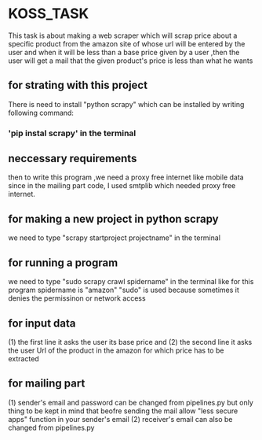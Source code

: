 # KOSS_TASK

This task is about making a web scraper which will scrap price about a specific product from the amazon site of whose url will be entered by the user and when it will be less than a base price given by a user ,then the user will get a mail that the given product's price is less than what he wants


##  for strating with this project 

 There is need to install "python scrapy" which can be installed by writing following command:
### 'pip instal scrapy' in the terminal

##  neccessary requirements
then to write this program ,we need a proxy free internet like mobile data since in the mailing part code, I used smtplib which needed proxy free internet.


##  for making a new project in python scrapy 
we need to type "scrapy startproject projectname" 	in the terminal
  
##  for running a program   
we need to type "sudo scrapy crawl spidername" in the terminal like
           for this program spidername is "amazon"
            "sudo" is used because sometimes it denies the permissinon or network access
  
##  for input data
  (1)   the first line it asks the user its base price and 
  (2)   the second line it asks the user Url of the product in the amazon for which price has to be extracted

##  for mailing part 
  (1)   sender's email and password can be changed from pipelines.py but only thing to be kept in mind that beofre sending the mail
    allow "less secure apps" function in your sender's email
  (2)   receiver's email can also be changed from pipelines.py 
